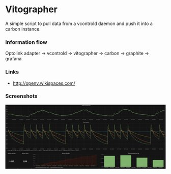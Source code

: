 # Vitographer

A simple script to pull data from a vcontrold daemon and push it into a carbon instance.


### Information flow

Optolink adapter -> vcontrold -> vitographer -> carbon -> graphite -> grafana

### Links
- http://openv.wikispaces.com/

### Screenshots

![Alt text](screenshots/gas_heating_stats.png?raw=true "Gas Heating stats")
